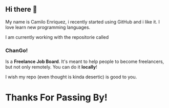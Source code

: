 ## Hi there 👋
My name is Camilo Enriquez, i recently started using GitHub and i like it. I love learn new programming languages.

I am currently working with the repositorie called 
### ChanGo!
Is a **Freelance Job Board**. It's meant to help people to become freelancers, but not only remotely. You can do it **locally**!

I wish my repo (even thought is kinda desertic) is good to you. 


# Thanks For Passing By!
<!--
**k1000oEnz/k1000oEnz** is a ✨ _special_ ✨ repository because its `README.md` (this file) appears on your GitHub profile.

Here are some ideas to get you started:

- 🔭 I’m currently working on ...
- 🌱 I’m currently learning ...
- 👯 I’m looking to collaborate on ...
- 🤔 I’m looking for help with ...
- 💬 Ask me about ...
- 📫 How to reach me: ...
- 😄 Pronouns: ...
- ⚡ Fun fact: ...
-->

